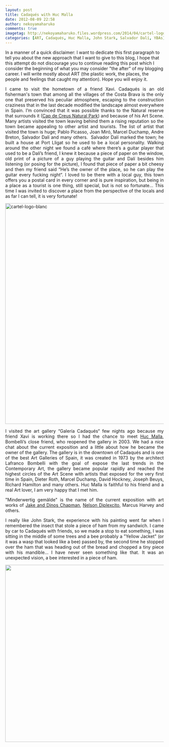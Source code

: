 ```yaml
---
layout: post
title: Cadaqués with Huc Malla
date: 2012-08-09 22:58
author: nekoyamaharuko
comments: true
imagetag: http://nekoyamaharuko.files.wordpress.com/2014/04/cartel-logo-blanc.jpg
categories: [ART, Cadaqués, Huc Malla, John Stark, Salvador Dalí, YBAs]
---
```

In a manner of a quick disclaimer: I want to dedicate this first paragraph to tell you about the new approach that I want to give to this blog, I hope that this attempt do not discourage you to continue reading this post which I consider the beginning of what you may consider "the after" of my blogging career. I will write mostly about ART (the plastic work, the places, the people and feelings that caught my attention). Hope you will enjoy it.

<p style="text-align:justify;">I came to visit the hometown of a friend Xavi. Cadaqués is an old fisherman's town that among all the villages of the Costa Brava is the only one that preserved his peculiar atmosphere, escaping to the construction craziness that in the last decade modified the landscape almost everywhere in Spain. I’m convinced that it was possible thanks to the Natural reserve that surrounds it (<a href="http://en.wikipedia.org/wiki/Cap_de_Creus">Cap de Creus Natural Park</a>) and because of his Art Scene. Many artists visited the town leaving behind them a rising reputation so the town became appealing to other artist and tourists. The list of artist that visited the town is huge; Pablo Picasso, Joan Miró, Marcel Duchamp, Andre Breton, Salvador Dalí and many others.  Salvador Dalí marked the town; he built a house at Port Lligat so he used to be a local personality. Walking around the other night we found a café where there’s a guitar player that used to be a Dalí’s friend, I knew it because a piece of paper on the window, old print of a picture of a guy playing the guitar and Dalí besides him listening (or posing for the picture), I found that piece of paper a bit cheesy and then my friend said “He’s the owner of the place, so he can play the guitar every fucking night“. I loved to be there with a local guy, this town offers you a postal card in every corner and is pure inspiration, but being in a place as a tourist is one thing, still special, but is not so fortunate… This time I was invited to discover a place from the perspective of the locals and as far I can tell, it is very fortunate!</p>
<img class="aligncenter size-full wp-image-1175" src="http://nekoyamaharuko.files.wordpress.com/2014/04/cartel-logo-blanc.jpg" alt="cartel-logo-blanc" width="564" height="700" />
<p style="text-align:justify;">I visited the art gallery “Galería Cadaqués“ few nights ago because my friend Xavi is working there so I had the chance to meet <a href="http://www.artnet.com/ag/fulltextsearch.asp?searchstring=huc%20malla">Huc Malla</a>, Bombelli’s close friend, who reopened the gallery in 2003. We had a nice chat about the current exposition and a little about how he became the owner of the gallery. The gallery is in the downtown of Cadaqués and is one of the best Art Galleries of Spain, it was created in 1973 by the architect Lafranco Bombelli with the goal of expose the last trends in the Contemporary Art, the gallery became popular rapidly and reached the highest circles of the Art Scene with artists that exposed for the very first time in Spain, Dieter Roth, Marcel Duchamp, David Hockney, Joseph Beuys, Richard Hamilton and many others. Huc Malla is faithful to his friend and a real Art lover, I am very happy that I met him.</p>
<p style="text-align:justify;">"Minderwertig gemälde" is the name of the current exposition with art works of <a href="http://www.jakeanddinoschapman.com/">Jake and Dinos Chapman</a>, <a href="http://nelsondiplexcito.com/">Nelson Diplexcito</a>, Marcus Harvey and others.</p>
<p style="text-align:justify;">I really like John Stark, the experience with his painting went far when I remembered the insect that stole a piece of ham from my sandwich. I came by car to Cadaqués with friends, so we made a stop to eat something, I was sitting in the middle of some trees and a bee probably a "Yellow Jacket" (or it was a wasp that looked like a bee) passed by, the second time he stopped over the ham that was heading out of the bread and chopped a tiny piece with his mandible... I have never seen something like that. It was an unexpected vision, a bee interested in a piece of ham.</p>
<p style="text-align:justify;"><img class="aligncenter size-full wp-image-1058" title="Apiculture" src="http://nekoyamaharuko.files.wordpress.com/2012/08/img_0123blog.jpg" alt="" width="750" height="562" /></p>
